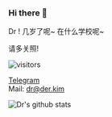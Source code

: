 ### Hi there 👋

<!--
**deng-rui/deng-rui** is a ✨ _special_ ✨ repository because its `README.md` (this file) appears on your GitHub profile.

Here are some ideas to get you started:

- 🔭 I’m currently working on ...
- 🌱 I’m currently learning ...
- 👯 I’m looking to collaborate on ...
- 🤔 I’m looking for help with ...
- 💬 Ask me about ...
- 📫 How to reach me: ...
- 😄 Pronouns: ...
- ⚡ Fun fact: ...
-->
Dr ! 几岁了呢~ 在什么学校呢~

请多关照!

![visitors](https://visitor-badge.glitch.me/badge?page_id=deng-rui.deng-rui)

[Telegram](https://t.me/derdct)  
Mail: dr@der.kim


![Dr's github stats](https://github-readme-stats.vercel.app/api/?username=LingASDJ&show_icons=true&title_color=fff&icon_color=79ff97&text_color=9f9f9f&bg_color=151515)
